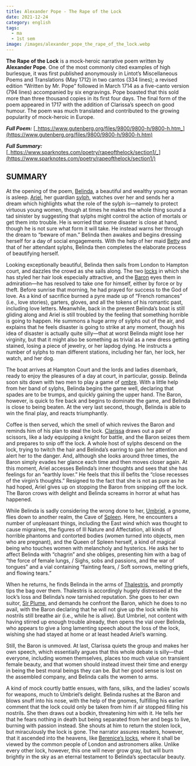 ```yaml
---
title: Alexander Pope - The Rape of the Lock
date: 2021-12-24
category: english
tags:
  - ma
  - 1st sem
image: /images/alexander_pope_the_rape_of_the_lock.webp
---
```


**The Rape of the Lock**  is a mock-heroic narrative poem written by  **Alexander Pope**. One of the most commonly cited examples of high burlesque, it was first published anonymously in Lintot’s Miscellaneous Poems and Translations (May 1712) in two cantos (334 lines); a revised edition “Written by Mr. Pope” followed in March 1714 as a five-canto version (794 lines) accompanied by six engravings. Pope boasted that this sold more than three thousand copies in its first four days. The final form of the poem appeared in 1717 with the addition of Clarissa’s speech on good humour. The poem was much translated and contributed to the growing popularity of mock-heroic in Europe.

**_Full Poem:_** [_https://www.gutenberg.org/files/9800/9800-h/9800-h.htm_](https://www.gutenberg.org/files/9800/9800-h/9800-h.htm)

**_Full Summary:_** [_https://www.sparknotes.com/poetry/rapeofthelock/section1/_](https://www.sparknotes.com/poetry/rapeofthelock/section1/)

## SUMMARY

At the opening of the poem, [Belinda](https://www.litcharts.com/lit/the-rape-of-the-lock/characters/belinda), a beautiful and wealthy young woman is asleep. [Ariel](https://www.litcharts.com/lit/the-rape-of-the-lock/characters/ariel), her guardian [sylph](https://www.litcharts.com/lit/the-rape-of-the-lock/terms/sylph), watches over her and sends her a dream which highlights what the role of the sylph is—namely to protect virtuous young women, though at times he makes the whole thing sound a tad sinister by suggesting that sylphs might control the action of mortals or get them into trouble. He is worried that some disaster is close at hand, though he is not sure what form it will take. He instead warns her through the dream to “beware of man.” Belinda then awakes and begins dressing herself for a day of social engagements. With the help of her maid [Betty](https://www.litcharts.com/lit/the-rape-of-the-lock/characters) and that of her attendant sylphs, Belinda then completes the elaborate process of beautifying herself.

Looking exceptionally beautiful, Belinda then sails from London to Hampton court, and dazzles the crowd as she sails along. The two [locks](https://www.litcharts.com/lit/the-rape-of-the-lock/symbols/the-lock) in which she has styled her hair look especially attractive, and the [Baron](https://www.litcharts.com/lit/the-rape-of-the-lock/characters/the-baron) eyes them in admiration—he has resolved to take one for himself, either by force or by theft. Before sunrise that morning, he had prayed for success to the God of love. As a kind of sacrifice burned a pyre made up of “French romances” (i.e., love stories), garters, gloves, and all the tokens of his romantic past, including love letters. Meanwhile, back in the present Belinda’s boat is still gliding along and Ariel is still troubled by the feeling that something horrible is going to happen. He summons a huge army of sylphs out of the air, and explains that he feels disaster is going to strike at any moment, though his idea of disaster is actually quite silly—that at worst Belinda might lose her virginity, but that it might also be something as trivial as a new dress getting stained, losing a piece of jewelry, or her lapdog dying. He instructs a number of sylphs to man different stations, including her fan, her lock, her watch, and her dog.

The boat arrives at Hampton Court and the lords and ladies disembark, ready to enjoy the pleasures of a day at court, in particular, gossip. Belinda soon sits down with two men to play a game of [ombre](https://www.litcharts.com/lit/the-rape-of-the-lock/terms/ombre). With a little help from her band of sylphs, Belinda begins the game well, declaring that spades are to be trumps, and quickly gaining the upper hand. The Baron, however, is quick to fire back and begins to dominate the game, and Belinda is close to being beaten. At the very last second, though, Belinda is able to win the final play, and reacts triumphantly.

Coffee is then served, which the smell of which revives the Baron and reminds him of his plan to steal the lock. [Clarissa](https://www.litcharts.com/lit/the-rape-of-the-lock/characters/clarissa) draws out a pair of scissors, like a lady equipping a knight for battle, and the Baron seizes them and prepares to snip off the lock. A whole host of sylphs descend on the lock, trying to twitch the hair and Belinda’s earring to gain her attention and alert her to the danger. And, although she looks around three times, the Baron simply evades her glance each time and then moves closer again. At this moment, Ariel accesses Belinda’s inner thoughts and sees that she has feelings for an “earthly lover.” He feels that this ill befits the “close recesses of the virgin’s thoughts.” Resigned to the fact that she is not as pure as he had hoped, Ariel gives up on stopping the Baron from snipping off the lock. The Baron crows with delight and Belinda screams in horror at what has happened.

While Belinda is sadly considering the wrong done to her, [Umbriel](https://www.litcharts.com/lit/the-rape-of-the-lock/characters/umbriel), a gnome, flies down to another realm, the Cave of [Spleen](https://www.litcharts.com/lit/the-rape-of-the-lock/terms/spleen). Here, he encounters a number of unpleasant things, including the East wind which was thought to cause migraines, the figures of Ill Nature and Affectation, all kinds of horrible phantoms and contorted bodies (women turned into objects, men who are pregnant), and the Queen of Spleen herself, a kind of magical being who touches women with melancholy and hysterics. He asks her to affect Belinda with “chagrin” and she obliges, presenting him with a bag of “the force of female lungs, / Sighs, sobs and passions, and the war of tongues” and a vial containing “fainting fears, / Soft sorrows, melting griefs, and flowing tears.”

When he returns, he finds Belinda in the arms of [Thalestris](https://www.litcharts.com/lit/the-rape-of-the-lock/characters/thalestris), and promptly tips the bag over them. Thalestris is accordingly hugely distressed at the lock’s loss and Belinda’s now tarnished reputation. She goes to her own suitor, [Sir Plume](https://www.litcharts.com/lit/the-rape-of-the-lock/characters), and demands he confront the Baron, which he does to no avail, with the Baron declaring that he will not give up the lock while his nostrils still breathe air (i.e., while he is alive). But Umbriel, not content with having stirred up enough trouble already, then opens the vial over Belinda, who appears to give a long lamenting speech about the loss of the lock, wishing she had stayed at home or at least headed Ariel’s warning.

Still, the Baron is unmoved. At last, Clarissa quiets the group and makes her own speech, which essentially argues that this whole debate is silly—that everyone, including women themselves, places too much value on transient female beauty, and that women should instead invest their time and energy in being the best moral beings they can be. But her good sense is lost on the assembled company, and Belinda calls the women to arms.

A kind of mock courtly battle ensues, with fans, silks, and the ladies’ scowls for weapons, much to Umbriel’s delight. Belinda rushes at the Baron and blows snuff into his nose, with the help of the gnomes, fulfilling his earlier comment that the lock could only be taken from him if air stopped filling his nostrils. She then draws out a bodkin, threatening him with it. He tells her that he fears nothing in death but being separated from her and begs to live, burning with passion instead. She shouts at him to return the stolen lock, but miraculously the lock is gone. The narrator assures readers, however, that it ascended into the heavens, like [Berenice’s locks](https://www.litcharts.com/lit/the-rape-of-the-lock/terms/berenice-s-locks), where it shall be viewed by the common people of London and astronomers alike. Unlike every other lock, however, this one will never grow gray, but will burn brightly in the sky as an eternal testament to Belinda’s spectacular beauty.